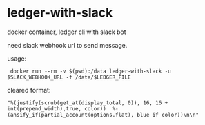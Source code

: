 # ledger-with-slack
docker container, ledger cli with slack bot

need slack webhook url to send message.

usage:
```
 docker run --rm -v $(pwd):/data ledger-with-slack -u $SLACK_WEBHOOK_URL -f /data/$LEDGER_FILE
```

cleared format:
```
"%(justify(scrub(get_at(display_total, 0)), 16, 16 + int(prepend_width),true, color))  %-(ansify_if(partial_account(options.flat), blue if color))\n\n"
```